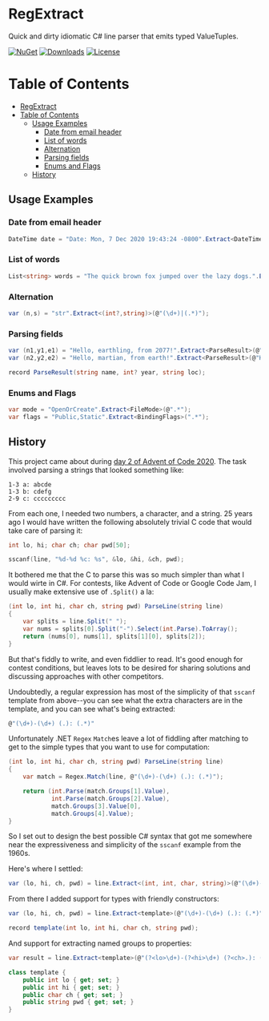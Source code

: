 # RegExtract
Quick and dirty idiomatic C# line parser that emits typed ValueTuples.

[![NuGet](https://img.shields.io/nuget/v/RegExtract.svg)](https://www.nuget.org/packages/RegExtract/)
[![Downloads](https://img.shields.io/nuget/dt/RegExtract.svg)](https://www.nuget.org/packages/RegExtract/)
[![License](https://img.shields.io/badge/license-MIT-blue.svg)](LICENSE)

# Table of Contents
- [RegExtract](#regextract)
- [Table of Contents](#table-of-contents)
  - [Usage Examples](#usage-examples)
    - [Date from email header](#date-from-email-header)
    - [List of words](#list-of-words)
    - [Alternation](#alternation)
    - [Parsing fields](#parsing-fields)
    - [Enums and Flags](#enums-and-flags)
  - [History](#history)

## Usage Examples
### Date from email header
```csharp
DateTime date = "Date: Mon, 7 Dec 2020 19:43:24 -0800".Extract<DateTime>(@"Date: (.*)");
```
### List of words
```csharp
List<string> words = "The quick brown fox jumped over the lazy dogs.".Extract<List<string>>(@"(?:(\w+)\W*)+");
```
### Alternation
```csharp
var (n,s) = "str".Extract<(int?,string)>(@"(\d+)|(.*)");
```
### Parsing fields
```csharp
var (n1,y1,e1) = "Hello, earthling, from 2077!".Extract<ParseResult>(@"Hello, (.*), from (?:(\d+)|(.*))!");
var (n2,y2,e2) = "Hello, martian, from earth!".Extract<ParseResult>(@"Hello, (.*), from (?:(\d+)|(.*))!");

record ParseResult(string name, int? year, string loc);
```
### Enums and Flags
```csharp
var mode = "OpenOrCreate".Extract<FileMode>(@".*");
var flags = "Public,Static".Extract<BindingFlags>(".*");
```
## History
This project came about during [day 2 of Advent of Code 2020][1].
The task involved parsing a strings that looked something like:

    1-3 a: abcde
    1-3 b: cdefg
    2-9 c: ccccccccc

[1]: https://adventofcode.com/2020/day/2

From each one, I needed two numbers, a character, and a string.
25 years ago I would have written the following absolutely trivial C code that would take care of parsing it:

```c
int lo, hi; char ch; char pwd[50];

sscanf(line, "%d-%d %c: %s", &lo, &hi, &ch, pwd);
```


It bothered me that the C to parse this was so much simpler than what I would wirte in C#.
For contests, like Advent of Code or Google Code Jam, I usually make extensive use of `.Split()` a la:

```csharp
(int lo, int hi, char ch, string pwd) ParseLine(string line)
{
    var splits = line.Split(" ");
    var nums = splits[0].Split("-").Select(int.Parse).ToArray();
    return (nums[0], nums[1], splits[1][0], splits[2]);
}
```

But that's fiddly to write, and even fiddlier to read.
It's good enough for contest conditions, but leaves lots to be desired for sharing solutions and discussing approaches with other competitors.

Undoubtedly, a regular expression has most of the simplicity of that `sscanf` template from above--you can see what the extra characters are in the template, and you can see what's being extracted:

```csharp
@"(\d+)-(\d+) (.): (.*)"
```

Unfortunately .NET `Regex` `Match`es leave a lot of fiddling after matching to get to the simple types that you want to use for computation:

```csharp
(int lo, int hi, char ch, string pwd) ParseLine(string line)
{
    var match = Regex.Match(line, @"(\d+)-(\d+) (.): (.*)");

    return (int.Parse(match.Groups[1].Value),
            int.Parse(match.Groups[2].Value),
            match.Groups[3].Value[0],
            match.Groups[4].Value);
}
```

So I set out to design the best possible C# syntax that got me somewhere near the expressiveness and simplicity of the `sscanf` example from the 1960s.

Here's where I settled:

```csharp
var (lo, hi, ch, pwd) = line.Extract<(int, int, char, string)>(@"(\d+)-(\d+) (.): (.*)");
```

From there I added support for types with friendly constructors:

```csharp
var (lo, hi, ch, pwd) = line.Extract<template>(@"(\d+)-(\d+) (.): (.*)");

record template(int lo, int hi, char ch, string pwd);
```

And support for extracting named groups to properties:

```csharp
var result = line.Extract<template>(@"(?<lo>\d+)-(?<hi>\d+) (?<ch>.): (?<pwd>.*)");

class template {
    public int lo { get; set; }
    public int hi { get; set; }
    public char ch { get; set; }
    public string pwd { get; set; }
}
```